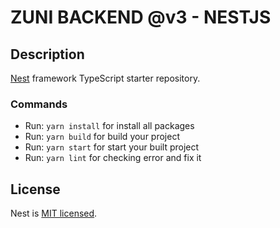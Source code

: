 # ZUNI BACKEND @v3 - NESTJS

## Description

[Nest](https://github.com/nestjs/nest) framework TypeScript starter repository.

### Commands

- Run: `yarn install` for install all packages
- Run: `yarn build` for build your project
- Run: `yarn start` for start your built project
- Run: `yarn lint` for checking error and fix it

## License

Nest is [MIT licensed](LICENSE).
